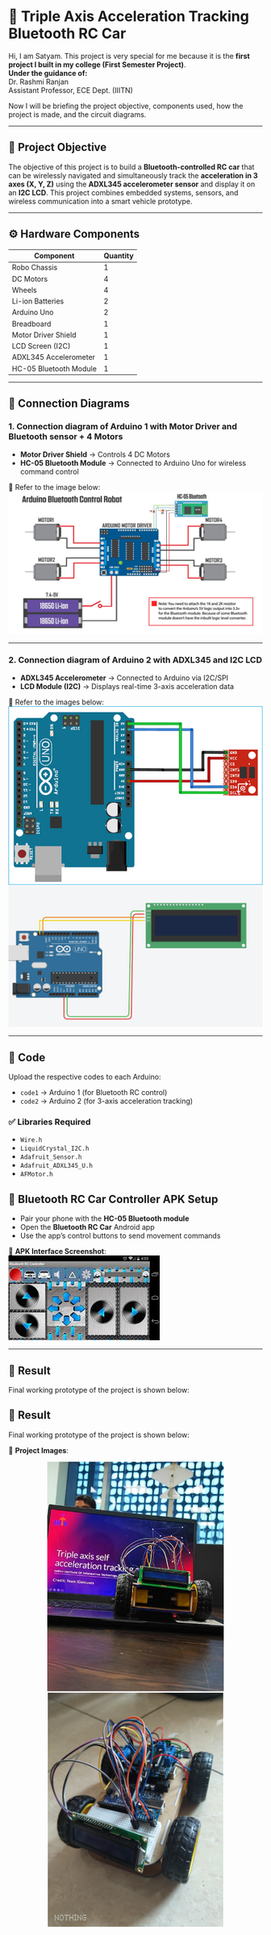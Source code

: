 # 🚗 Triple Axis Acceleration Tracking Bluetooth RC Car

Hi, I am Satyam. This project is very special for me because it is the **first project I built in my college (First Semester Project)**.  
**Under the guidance of:**  
Dr. Rashmi Ranjan  
Assistant Professor, ECE Dept. (IIITN)  

Now I will be briefing the project objective, components used, how the project is made, and the circuit diagrams.

---

## 🧠 Project Objective

The objective of this project is to build a **Bluetooth-controlled RC car** that can be wirelessly navigated and simultaneously track the **acceleration in 3 axes (X, Y, Z)** using the **ADXL345 accelerometer sensor** and display it on an **I2C LCD**. This project combines embedded systems, sensors, and wireless communication into a smart vehicle prototype.

---

## ⚙️ Hardware Components

| Component               | Quantity |
|-------------------------|----------|
| Robo Chassis            | 1        |
| DC Motors               | 4        |
| Wheels                  | 4        |
| Li-ion Batteries        | 2        |
| Arduino Uno             | 2        |
| Breadboard              | 1        |
| Motor Driver Shield     | 1        |
| LCD Screen (I2C)        | 1        |
| ADXL345 Accelerometer   | 1        |
| HC-05 Bluetooth Module  | 1        |

---

## 🔌 Connection Diagrams

### 1. **Connection diagram of Arduino 1 with Motor Driver and Bluetooth sensor + 4 Motors**

- **Motor Driver Shield** → Controls 4 DC Motors  
- **HC-05 Bluetooth Module** → Connected to Arduino Uno for wireless command control

📸 Refer to the image below:  
![Motor Driver + Bluetooth + Motors](images/connection_motordriver&BTsensor.jpeg)

---

### 2. **Connection diagram of Arduino 2 with ADXL345 and I2C LCD**

- **ADXL345 Accelerometer** → Connected to Arduino via I2C/SPI  
- **LCD Module (I2C)** → Displays real-time 3-axis acceleration data

📸 Refer to the images below:  
![ADXL345 Connection](images/connection_adxl345.png)  
![LCD I2C Connection](images/connection_lcd.png)

---

## 💾 Code

Upload the respective codes to each Arduino:

- `code1` → Arduino 1 (for Bluetooth RC control)
- `code2` → Arduino 2 (for 3-axis acceleration tracking)

### ✅ Libraries Required

- `Wire.h`  
- `LiquidCrystal_I2C.h`  
- `Adafruit_Sensor.h`  
- `Adafruit_ADXL345_U.h`  
- `AFMotor.h`


## 📱 Bluetooth RC Car Controller APK Setup

- Pair your phone with the **HC-05 Bluetooth module**
- Open the **Bluetooth RC Car** Android app
- Use the app’s control buttons to send movement commands

📱 **APK Interface Screenshot**:  
![APK Interface](images/apk.jpeg)

---

## 🏁 Result

Final working prototype of the project is shown below:

## 🏁 Result

Final working prototype of the project is shown below:

📸 **Project Images**:  

<p align="center">
  <img src="images/projectimage1.jpg" alt="Project Image 1" width="350"/>
  <img src="images/projectimage2.jpg" alt="Project Image 2" width="348"/>
</p>



